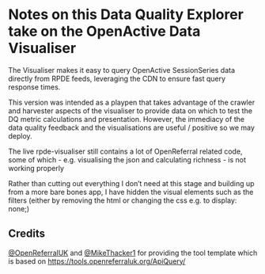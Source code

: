 # Notes on this Data Quality Explorer take on the OpenActive Data Visualiser 

The Visualiser makes it easy to query OpenActive SessionSeries data directly from RPDE feeds, leveraging the CDN to ensure fast query response times.

This version was intended as a playpen that takes advantage of the crawler and harvester aspects of the visualiser to provide data on which to test the DQ metric calculations and presentation. However, the immediacy of the data quality feedback and the visualisations are useful / positive so we may deploy.


The live rpde-visualiser still contains a lot of OpenReferral related code, some of which - e.g. visualising the json and calculating richness - is not working properly


Rather than cutting out everything I don’t need at this stage and building up from a more bare bones app, I have hidden the visual elements such as the filters (either by removing the html <divs> or changing the css e.g. to display: none;)

## Credits

[@OpenReferralUK](https://github.com/OpenReferralUK/) and [@MikeThacker1](https://github.com/MikeThacker1) for providing the tool template which is based on https://tools.openreferraluk.org/ApiQuery/
